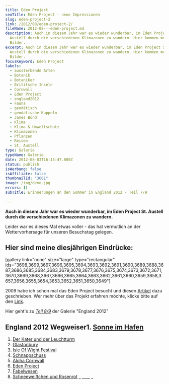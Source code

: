 ```yaml
---
title: Eden Project
seoTitle: Eden Project - neue Impressionen
slug: eden-project-2
link: /2012/08/eden-project-2/
fileName: 2012-08---eden-project.md
description: Auch in diesem Jahr war es wieder wunderbar, im Eden Project St.
  Austell durch die verschiedenen Klimazonen zu wandern. Hier kommen meine
  Bilder.
excerpt: Auch in diesem Jahr war es wieder wunderbar, im Eden Project St.
  Austell durch die verschiedenen Klimazonen zu wandern. Hier kommen meine
  Bilder.
focusKeyword: Eden Project
labels:
  - aussterbende Arten
  - Botanik
  - Botaniker
  - Brititsche Inseln
  - Cornwall
  - Eden Project
  - england2012
  - Fauna
  - geodätisch
  - geodätische Kuppeln
  - James Bond
  - Klima
  - Klima & Umweltschutz
  - Klimazonen
  - Pflanzen
  - Reisen
  - St. Austell
type: Galerie
typeName: Galerie
date: 2012-08-03T16:15:47.000Z
status: publish
isWerbung: false
isAffiliate: false
thumbnailId: "3661"
image: /img/demo.jpg
errors: []
subTitle: Erinnerungen an den Sommer in England 2012 - Teil 7/9
  
---
```


**Auch in diesem Jahr war es wieder wunderbar, im Eden Project St. Austell durch
die verschiedenen Klimazonen zu wandern.**

Leider war es dieses Mal etwas voller - das hat vermutlich an der
Wettervorhersage für unseren Besuchstag gelegen.

## Hier sind meine diesjährigen Eindrücke:

[gallery link="none" size="large" type="rectangular"
ids="3698,3699,3697,3696,3695,3694,3693,3692,3691,3690,3689,3688,3687,3686,3685,3684,3683,3679,3678,3677,3676,3675,3674,3673,3672,3671,3670,3669,3668,3667,3666,3665,3664,3663,3662,3661,3660,3659,3658,3657,3656,3655,3654,3653,3652,3651,3650,3649"]

2009 habe ich schon mal das Eden Project besucht und diesen
[Artikel](//?s=eden+project) dazu geschrieben. Wer mehr über das Projekt
erfahren möchte, klicke bitte auf den [Link](//?s=eden+project).

Hier geht's zu [_Teil 8/9_](/2012/08/fabelwesen/) der Galerie "England 2012"

## England 2012 Wegweiser1. [Sonne im Hafen](http://wp.me/p533wO-Ry)

1.  [Der Kater und der Leuchtturm](/2012/08/der-kater-und-der-leuchtturm/)
1.  [Glastonbury](/2012/07/glastonbury/)
1.  [Isle Of Wight Festival](/2012/07/isle-of-wight-festival-2012/)
1.  [Schnappschuss](/2012/07/schnappschuss/)
1.  [Aloha Cornwall](/2012/07/aloa-cornwall/)
1.  [Eden Project](/2012/08/eden-project-2/)
1.  [Fabelwesen](/2012/08/fabelwesen/)
1.  [Schneeweißchen und Rosenrot](/2012/08/schneeweis-und-rosenrot/) _ \_\_\_\_
    _

  